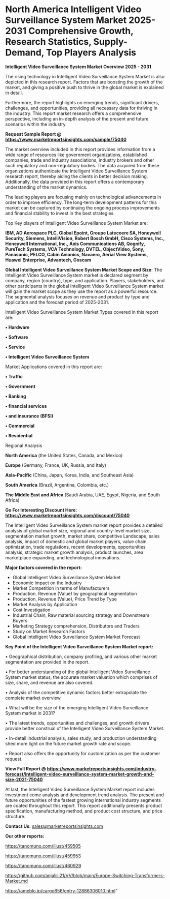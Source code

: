 # North America Intelligent Video Surveillance System Market 2025-2031 Comprehensive Growth, Research Statistics, Supply-Demand,  Top Players Analysis

<Strong> Intelligent Video Surveillance System Market Overview 2025 - 2031</strong>

The rising technology in Intelligent Video Surveillance System Market is also depicted in this research report. Factors that are boosting the growth of the market, and giving a positive push to thrive in the global market is explained in detail.

Furthermore, the report highlights on emerging trends, significant drivers, challenges, and opportunities, providing all necessary data for thriving in the industry. This report market research offers a comprehensive perspective, including an in-depth analysis of the present and future scenarios within the industry.

<strong>Request Sample Report @ <a href=https://www.marketreportsinsights.com/sample/75040>https://www.marketreportsinsights.com/sample/75040</a></strong>

The market overview included in this report provides information from a wide range of resources like government organizations, established companies, trade and industry associations, industry brokers and other such regulatory and non-regulatory bodies. The data acquired from these organizations authenticate the Intelligent Video Surveillance System research report, thereby aiding the clients in better decision making. Additionally, the data provided in this report offers a contemporary understanding of the market dynamics.

The leading players are focusing mainly on technological advancements in order to improve efficiency. The long-term development patterns for this market can be captured by continuing the ongoing process improvements and financial stability to invest in the best strategies.

Top Key players of Intelligent Video Surveillance System Market are:

<strong>IBM, AD Aerospace PLC, Global Epoint, Groupe Latecoere SA, Honeywell Security, Siemens, IntelliVision, Robert Bosch GmbH, Cisco Systems, Inc., Honeywell International, Inc., Axis Communications AB, Qognify, PureTech Systems, VCA Technology, DVTEL, ObjectVideo, Sony, Panasonic, PELCO, Cabin Avionics, Navaero, Aerial View Systems, Huawei Enterprise, Advantech, Goscam</strong>

<strong><b>Global Intelligent Video Surveillance System Market Scope and Size:</b></strong>
The Intelligent Video Surveillance System market is declared segment by company, region (country), type, and application. Players, stakeholders, and other participants in the global Intelligent Video Surveillance System market will gain the market scope as they use the report as a powerful resource. The segmental analysis focuses on revenue and product by type and application and the forecast period of 2025-2031.

Intelligent Video Surveillance System Market Types covered in this report are:

<strong>• Hardware

• Software

• Service

• Intelligent Video Surveillance System</strong>

Market Applications covered in this report are:

<strong>• Traffic

• Government

• Banking

• financial services

• and insurance (BFSI)

• Commercial

• Residential</strong> 

Regional Analysis

<strong>North America</strong> (the United States, Canada, and Mexico)

<strong>Europe</strong> (Germany, France, UK, Russia, and Italy)

<strong>Asia-Pacific</strong> (China, Japan, Korea, India, and Southeast Asia)

<strong>South America</strong> (Brazil, Argentina, Colombia, etc.)

<strong>The Middle East and Africa</strong> (Saudi Arabia, UAE, Egypt, Nigeria, and South Africa)

<strong>Go For Interesting Discount Here: <a href=https://www.marketreportsinsights.com/discount/75040>https://www.marketreportsinsights.com/discount/75040</a></strong>

The Intelligent Video Surveillance System market report provides a detailed analysis of global market size, regional and country-level market size, segmentation market growth, market share, competitive Landscape, sales analysis, impact of domestic and global market players, value chain optimization, trade regulations, recent developments, opportunities analysis, strategic market growth analysis, product launches, area marketplace expanding, and technological innovations.

<strong><b>Major factors covered in the report:</b></strong>
<ul>
  <li>Global Intelligent Video Surveillance System Market </li>
  <li>Economic Impact on the Industry</li>
  <li>Market Competition in terms of Manufacturers</li>
  <li>Production, Revenue (Value) by geographical segmentation</li>
  <li>Production, Revenue (Value), Price Trend by Type</li>
  <li>Market Analysis by Application</li>
  <li>Cost Investigation</li>
  <li>Industrial Chain, Raw material sourcing strategy and Downstream Buyers</li>
  <li>Marketing Strategy comprehension, Distributors and Traders</li>
  <li>Study on Market Research Factors</li>
  <li>Global Intelligent Video Surveillance System Market Forecast</li>
</ul>

<strong><b>Key Point of the Intelligent Video Surveillance System Market report:</b></strong>

• Geographical distribution, company profiling, and various other market segmentation are provided in the report.

• For better understanding of the global Intelligent Video Surveillance System market status, the accurate market valuation which comprises of size, share, and revenue are also covered.

• Analysis of the competitive dynamic factors better extrapolate the complete market overview

• What will be the size of the emerging Intelligent Video Surveillance System market in 2031?

• The latest trends, opportunities and challenges, and growth drivers provide better construal of the Intelligent Video Surveillance System Market.

• In-detail industrial analysis, sales study, and production understanding shed more light on the future market growth rate and scope.

• Report also offers the opportunity for customization as per the customer request.

<strong><b>View Full Report @ <a href=https://www.marketreportsinsights.com/industry-forecast/intelligent-video-surveillance-system-market-growth-and-size-2021-75040>https://www.marketreportsinsights.com/industry-forecast/intelligent-video-surveillance-system-market-growth-and-size-2021-75040</a></b></strong>


At last, the Intelligent Video Surveillance System Market report includes investment come analysis and development trend analysis. The present and future opportunities of the fastest growing international industry segments are coated throughout this report. This report additionally presents product specification, manufacturing method, and product cost structure, and price structure.

<strong>Contact Us:</strong>
sales@marketreportsinsights.com

<strong>Our other reports:</strong>

<a href=https://tanomuno.com/illust/459505>https://tanomuno.com/illust/459505</a>

<a href=https://tanomuno.com/illust/459953>https://tanomuno.com/illust/459953</a>

<a href=https://tanomuno.com/illust/460929>https://tanomuno.com/illust/460929</a>

<a href=https://github.com/anjaliiii21/VV/blob/main/Europe-Switching-Transformers-Market.md>https://github.com/anjaliiii21/VV/blob/main/Europe-Switching-Transformers-Market.md</a>

<a href=https://ameblo.jp/cargo656/entry-12886306010.html>https://ameblo.jp/cargo656/entry-12886306010.html</a>"

